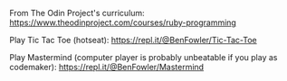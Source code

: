 From The Odin Project's curriculum:
https://www.theodinproject.com/courses/ruby-programming

Play Tic Tac Toe (hotseat):
https://repl.it/@BenFowler/Tic-Tac-Toe

Play Mastermind (computer player is probably unbeatable if you play as codemaker):
https://repl.it/@BenFowler/Mastermind